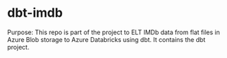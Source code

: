# dbt-imdb

Purpose: This repo is part of the project to ELT IMDb data from flat files in Azure Blob storage to Azure Databricks using dbt. It contains the dbt project.
